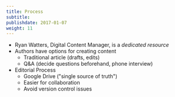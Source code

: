 ```yaml
---
title: Process
subtitle:
publishdate: 2017-01-07
weight: 11
---
```


* Ryan Watters, Digital Content Manager, is a *dedicated resource*
* Authors have options for creating content
    * Traditional article (drafts, edits)
    * Q&A (decide questions beforehand, phone interview)
* Editorial Process
    * Google Drive ("single source of truth")
    * Easier for collaboration
    * Avoid version control issues
